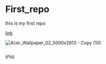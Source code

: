 # First_repo
this is my first repo

[link](https://www.youtube.com/)

![Acer_Wallpaper_02_5000x2813 - Copy (10)](https://github.com/user-attachments/assets/69e9a8fb-bf00-4c0f-a93d-e0f049c7c6ae)

```

ghgg

```
